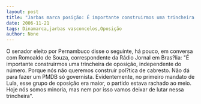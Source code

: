 ```yaml
---
layout: post
title: "Jarbas marca posição: É importante construirmos uma trincheira de oposição"
date: 2006-11-21
tags: Dinamarca,jarbas vasconcelos,Oposição
author: None
---
```

O senador eleito por Pernambuco disse o seguinte, há pouco, em conversa com Romoaldo de Souza, correspondente da Rádio Jornal em Bras?lia:
\"É importante construirmos uma trincheira de oposição, independente do número. Porque nós não queremos construir pol?tica de cabresto. Não dá para fazer um PMDB só governista. Evidentemente, no primeiro mandato de Lula, esse grupo de oposição era maior, o partido estava rachado ao meio. Hoje nós somos minoria, mas nem por isso vamos deixar de lutar nessa trincheira\". 